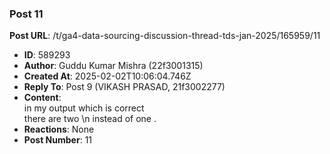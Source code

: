 ### Post 11
**Post URL**: /t/ga4-data-sourcing-discussion-thread-tds-jan-2025/165959/11
- **ID**: 589293
- **Author**: Guddu Kumar Mishra  (22f3001315)
- **Created At**: 2025-02-02T10:06:04.746Z
- **Reply To**: Post 9 (VIKASH PRASAD, 21f3002277)
- **Content**:  
  in my output which is correct<br>
there are two \n instead of one .
- **Reactions**: None
- **Post Number**: 11


